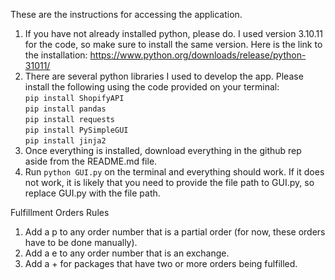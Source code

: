 These are the instructions for accessing the application.
1. If you have not already installed python, please do. I used version 3.10.11 for the code, so make sure to install the same version. Here is the link to the installation: https://www.python.org/downloads/release/python-31011/
2. There are several python libraries I used to develop the app. Please install the following using the code provided on your terminal:  
```pip install ShopifyAPI```\
```pip install pandas```\
```pip install requests```\
```pip install PySimpleGUI```\
```pip install jinja2```
3. Once everything is installed, download everything in the github rep aside from the README.md file.
4. Run ```python GUI.py``` on the terminal and everything should work. If it does not work, it is likely that you need to provide the file path to GUI.py, so replace GUI.py with the file path.

Fulfillment Orders Rules
1. Add a p to any order number that is a partial order (for now, these orders have to be done manually).
2. Add a e to any order number that is an exchange.
3. Add a + for packages that have two or more orders being fulfilled.
